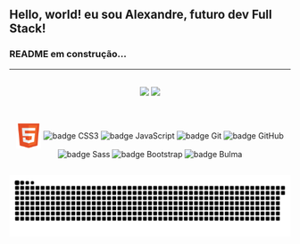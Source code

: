 ## Hello, world! eu sou Alexandre, futuro dev Full Stack!
### README em construção...

<hr>

<div align="center"><br>
<img height="200" src="https://github-readme-stats.vercel.app/api?username=aleretamero&show_icons=true&theme=dark&include_all_commits=true&count_private=true"/>

<img height="200" src="https://github-readme-stats.vercel.app/api/top-langs/?username=aleretamero&layout=compact&langs_count=16&theme=dark"/>
</div>

##

<br>
<div align="center">
  <img align="center" alt="badge HTML5" height="45" src="https://raw.githubusercontent.com/devicons/devicon/master/icons/html5/html5-original.svg">
  <img align="center" alt="badge CSS3" height="45" src="https://cdn.jsdelivr.net/gh/devicons/devicon/icons/css3/css3-original.svg" />
  <img align="center" alt="badge JavaScript" height="45" src="https://cdn.jsdelivr.net/gh/devicons/devicon/icons/javascript/javascript-original.svg" />
  <img align="center" alt="badge Git" height="45" src="https://cdn.jsdelivr.net/gh/devicons/devicon/icons/git/git-original.svg" />
  <img align="center" alt="badge GitHub" height="45" src="https://cdn.jsdelivr.net/gh/devicons/devicon/icons/github/github-original.svg" />
  <img align="center" alt="badge Sass" height="45" src="https://cdn.jsdelivr.net/gh/devicons/devicon/icons/sass/sass-original.svg" />
  <img align="center" alt="badge Bootstrap" height="45" src="https://cdn.jsdelivr.net/gh/devicons/devicon/icons/bootstrap/bootstrap-original.svg" />
  <img align="center" alt="badge Bulma" height="45" src="https://cdn.jsdelivr.net/gh/devicons/devicon/icons/bulma/bulma-plain.svg" />
</div>

##

<div align="center">
<img align="center" alt="Snake game" height="auto" width="auto" src="https://github.com/aleretamero/aleretamero/blob/output/github-contribution-grid-snake.svg">
</div>

<!--![snake gif](https://github.com/aleretamero/aleretamero/blob/output/github-contribution-grid-snake.svg)-->
